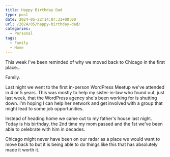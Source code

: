 ```yaml
---
title: Happy Birthday Dad
type: post
date: 2024-05-22T14:07:31+00:00
url: /2024/05/happy-birthday-dad/
categories:
  - Personal
tags:
  - Family
  - Home
---
```


This week I've been reminded of why we moved back to Chicago in the first place...

Family.

Last night we went to the first in-person WordPress Meetup we've attended in 4 or 5 years. This was mostly to help my sister-in-law who found out, just last week, that the WordPress agency she's been working for is shutting down. I'm hoping I can help her network and get involved with a group that might lead to some job opportunities.

Instead of heading home we came out to my father's house last night. Today is his birthday, the 2nd time my mom passed and the 1st we've been able to celebrate with him in decades.

Chicago might never have been on our radar as a place we would want to move back to but it is being able to do things like this that has absolutely made it worth it.
